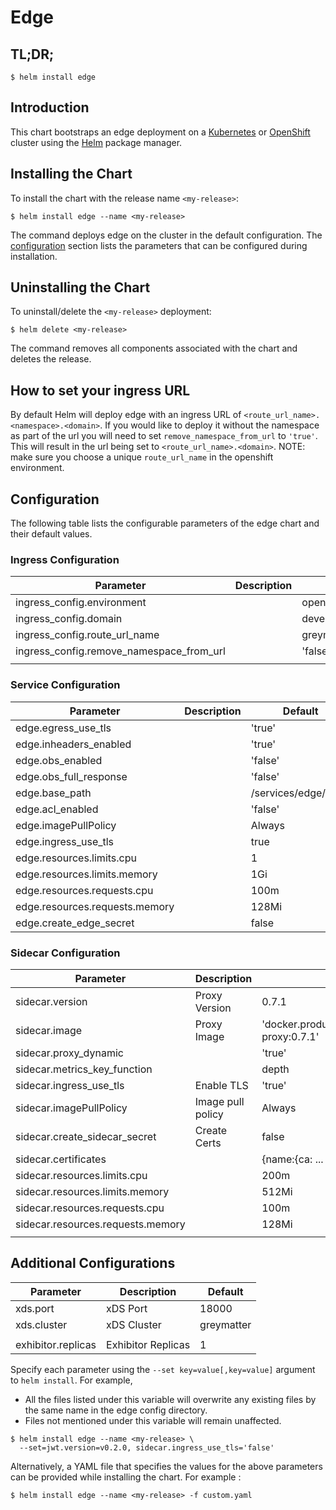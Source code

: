 # Edge

## TL;DR;

```console
$ helm install edge
```

## Introduction

This chart bootstraps an edge deployment on a [Kubernetes](http://kubernetes.io) or [OpenShift](https://www.openshift.com/) cluster using the [Helm](https://helm.sh) package manager.

## Installing the Chart

To install the chart with the release name `<my-release>`:

```console
$ helm install edge --name <my-release>
```

The command deploys edge on the cluster in the default configuration. The [configuration](#configuration) section lists the parameters that can be configured during installation.

## Uninstalling the Chart

To uninstall/delete the `<my-release>` deployment:

```console
$ helm delete <my-release>
```

The command removes all components associated with the chart and deletes the release.

## How to set your ingress URL

By default Helm will deploy edge with an ingress URL of `<route_url_name>.<namespace>.<domain>`. If you would like to deploy it without the namespace as part of the url you will need to set `remove_namespace_from_url` to `'true'`. This will result in the url being set to `<route_url_name>.<domain>`. NOTE: make sure you choose a unique `route_url_name` in the openshift environment.

## Configuration

The following table lists the configurable parameters of the edge chart and their default values.

### Ingress Configuration

| Parameter                                | Description | Default                     |
| ---------------------------------------- | ----------- | --------------------------- |
| ingress_config.environment               |             | openshift                   |
| ingress_config.domain                    |             | development.deciphernow.com |
| ingress_config.route_url_name            |             | greymatter                  |
| ingress_config.remove_namespace_from_url |             | 'false'                     |
|                                          |             |                             |

### Service Configuration

| Parameter                      | Description | Default              |
| ------------------------------ | ----------- | -------------------- |
| edge.egress_use_tls            |             | 'true'               |
| edge.inheaders_enabled         |             | 'true'               |
| edge.obs_enabled               |             | 'false'              |
| edge.obs_full_response         |             | 'false'              |
| edge.base_path                 |             | /services/edge/0.7.1 |
| edge.acl_enabled               |             | 'false'              |
| edge.imagePullPolicy           |             | Always               |
| edge.ingress_use_tls           |             | true                 |
| edge.resources.limits.cpu      |             | 1                    |
| edge.resources.limits.memory   |             | 1Gi                  |
| edge.resources.requests.cpu    |             | 100m                 |
| edge.resources.requests.memory |             | 128Mi                |
| edge.create_edge_secret        |             | false                |

### Sidecar Configuration

| Parameter                         | Description       | Default                                                        |
| --------------------------------- | ----------------- | -------------------------------------------------------------- |
| sidecar.version                   | Proxy Version     | 0.7.1                                                          |
| sidecar.image                     | Proxy Image       | 'docker.production.deciphernow.com/deciphernow/gm-proxy:0.7.1' |
| sidecar.proxy_dynamic             |                   | 'true'                                                         |
| sidecar.metrics_key_function      |                   | depth                                                          |
| sidecar.ingress_use_tls           | Enable TLS        | 'true'                                                         |
| sidecar.imagePullPolicy           | Image pull policy | Always                                                         |
| sidecar.create_sidecar_secret     | Create Certs      | false                                                          |
| sidecar.certificates              |                   | {name:{ca: ... , cert: ... , key ...}}                         |
| sidecar.resources.limits.cpu      |                   | 200m                                                           |
| sidecar.resources.limits.memory   |                   | 512Mi                                                          |
| sidecar.resources.requests.cpu    |                   | 100m                                                           |
| sidecar.resources.requests.memory |                   | 128Mi                                                          |
|                                   |                   |                                                                |

## Additional Configurations

| Parameter          | Description        | Default    |
| ------------------ | ------------------ | ---------- |
| xds.port           | xDS Port           | 18000      |
| xds.cluster        | xDS Cluster        | greymatter |
|                    |                    |            |
| exhibitor.replicas | Exhibitor Replicas | 1          |

Specify each parameter using the `--set key=value[,key=value]` argument to `helm install`. For example,

- All the files listed under this variable will overwrite any existing files by the same name in the edge config directory.
- Files not mentioned under this variable will remain unaffected.

```console
$ helm install edge --name <my-release> \
  --set=jwt.version=v0.2.0, sidecar.ingress_use_tls='false'
```

Alternatively, a YAML file that specifies the values for the above parameters can be provided while installing the chart. For example :

```console
$ helm install edge --name <my-release> -f custom.yaml
```
